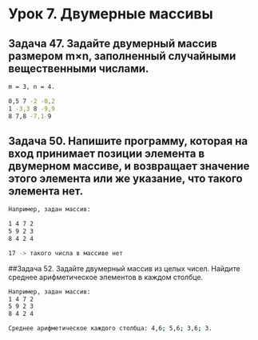 # Урок 7. Двумерные массивы

## Задача 47. Задайте двумерный массив размером m×n, заполненный случайными вещественными числами.
```sh
m = 3, n = 4.

0,5 7 -2 -0,2
1 -3,3 8 -9,9
8 7,8 -7,1 9
```
## Задача 50. Напишите программу, которая на вход принимает позиции элемента в двумерном массиве, и возвращает значение этого элемента или же указание, что такого элемента нет.
```sh
Например, задан массив:

1 4 7 2
5 9 2 3
8 4 2 4

17 -> такого числа в массиве нет
```
##Задача 52. Задайте двумерный массив из целых чисел. Найдите среднее арифметическое элементов в каждом столбце.
```sh
Например, задан массив:
1 4 7 2
5 9 2 3
8 4 2 4

Среднее арифметическое каждого столбца: 4,6; 5,6; 3,6; 3.
```
